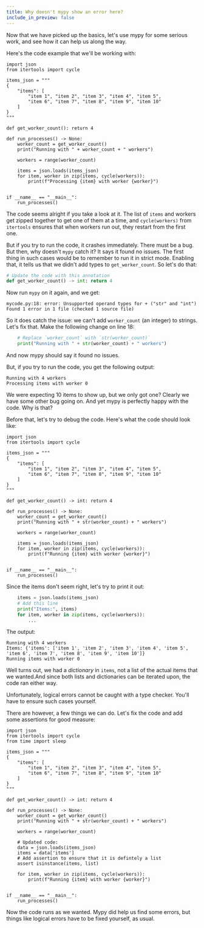 ```yaml
---
title: Why doesn't mypy show an error here?
include_in_preview: false
---
```


Now that we have picked up the basics, let's use mypy for some serious work, and
see how it can help us along the way.

Here's the code example that we'll be working with:

```{.python .example}
import json
from itertools import cycle

items_json = """
{
    "items": [
        "item 1", "item 2", "item 3", "item 4", "item 5",
        "item 6", "item 7", "item 8", "item 9", "item 10"
    ]
}
"""

def get_worker_count(): return 4

def run_processes() -> None:
    worker_count = get_worker_count()
    print("Running with " + worker_count + " workers")

    workers = range(worker_count)

    items = json.loads(items_json)
    for item, worker in zip(items, cycle(workers)):
        print(f"Processing {item} with worker {worker}")


if __name__ == "__main__":
    run_processes()
```

The code seems alright if you take a look at it. The list of `items` and workers
get zipped together to get one of them at a time, and `cycle(workers)` from
`itertools` ensures that when workers run out, they restart from the first one.

But if you try to run the code, it crashes immediately. There must be a bug. But
then, why doesn't `mypy` catch it? It says it found no issues. The first thing
in such cases would be to remember to run it in strict mode. Enabling that, it
tells us that we didn't add types to `get_worker_count`. So let's do that:

```python
# Update the code with this annotation
def get_worker_count() -> int: return 4
```

Now run `mypy` on it again, and we get:

```console
mycode.py:18: error: Unsupported operand types for + ("str" and "int")
Found 1 error in 1 file (checked 1 source file)
```

So it does catch the issue: we can't add `worker_count` (an integer) to strings.
Let's fix that. Make the following change on line 18:

```python
    # Replace `worker_count` with `str(worker_count)`
    print("Running with " + str(worker_count) + " workers")
```

And now mypy should say it found no issues.

But, if you try to run the code, you get the following output:

```console
Running with 4 workers
Processing items with worker 0
```

We were expecting 10 items to show up, but we only got one? Clearly we have some
other bug going on. And yet mypy is perfectly happy with the code. Why is that?

Before that, let's try to debug the code. Here's what the code should look like:

```{.python .example}
import json
from itertools import cycle

items_json = """
{
    "items": [
        "item 1", "item 2", "item 3", "item 4", "item 5",
        "item 6", "item 7", "item 8", "item 9", "item 10"
    ]
}
"""

def get_worker_count() -> int: return 4

def run_processes() -> None:
    worker_count = get_worker_count()
    print("Running with " + str(worker_count) + " workers")

    workers = range(worker_count)

    items = json.loads(items_json)
    for item, worker in zip(items, cycle(workers)):
        print(f"Running {item} with worker {worker}")


if __name__ == "__main__":
    run_processes()
```

Since the items don't seem right, let's try to print it out:

```python
    items = json.loads(items_json)
    # Add this line
    print("Items:", items)
    for item, worker in zip(items, cycle(workers)):
        ...
```

The output:

```console
Running with 4 workers
Items: {'items': ['item 1', 'item 2', 'item 3', 'item 4', 'item 5', 'item 6', 'item 7', 'item 8', 'item 9', 'item 10']}
Running items with worker 0
```

Well turns out, we had a _dictionary_ in `items`, not a list of the actual items
that we wanted.And since both lists and dictionaries can be iterated upon, the
code ran either way.

Unfortunately, logical errors cannot be caught with a type checker. You'll have
to ensure such cases yourself.

There are however, a few things we can do. Let's fix the code and add some
assertions for good measure:

```{.python .example}
import json
from itertools import cycle
from time import sleep

items_json = """
{
    "items": [
        "item 1", "item 2", "item 3", "item 4", "item 5",
        "item 6", "item 7", "item 8", "item 9", "item 10"
    ]
}
"""

def get_worker_count() -> int: return 4

def run_processes() -> None:
    worker_count = get_worker_count()
    print("Running with " + str(worker_count) + " workers")

    workers = range(worker_count)

    # Updated code:
    data = json.loads(items_json)
    items = data['items']
    # Add assertion to ensure that it is defintely a list
    assert isinstance(items, list)

    for item, worker in zip(items, cycle(workers)):
        print(f"Running {item} with worker {worker}")


if __name__ == "__main__":
    run_processes()
```

Now the code runs as we wanted. Mypy did help us find some errors, but things
like logical errors have to be fixed yourself, as usual.
